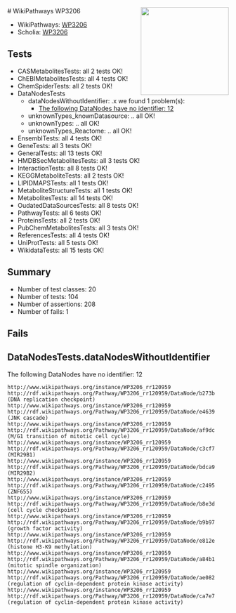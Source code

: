 <img style="float: right; width: 200px" src="https://upload.wikimedia.org/wikipedia/commons/thumb/8/83/Wplogo_with_text_500.png/640px-Wplogo_with_text_500.png" />
# WikiPathways WP3206

* WikiPathways: [WP3206](https://new.wikipathways.org/pathways/WP3206)
* Scholia: [WP3206](https://scholia.toolforge.org/wikipathways/WP3206)
## Tests
* CASMetabolitesTests: all 2 tests OK!
* ChEBIMetabolitesTests: all 4 tests OK!
* ChemSpiderTests: all 2 tests OK!
* DataNodesTests
    * dataNodesWithoutIdentifier: .x we found 1 problem(s):
        * [The following DataNodes have no identifier: 12](#8792c492)
    * unknownTypes_knownDatasource: .. all OK!
    * unknownTypes: .. all OK!
    * unknownTypes_Reactome: .. all OK!
* EnsemblTests: all 4 tests OK!
* GeneTests: all 3 tests OK!
* GeneralTests: all 13 tests OK!
* HMDBSecMetabolitesTests: all 3 tests OK!
* InteractionTests: all 8 tests OK!
* KEGGMetaboliteTests: all 2 tests OK!
* LIPIDMAPSTests: all 1 tests OK!
* MetaboliteStructureTests: all 1 tests OK!
* MetabolitesTests: all 14 tests OK!
* OudatedDataSourcesTests: all 8 tests OK!
* PathwayTests: all 6 tests OK!
* ProteinsTests: all 2 tests OK!
* PubChemMetabolitesTests: all 3 tests OK!
* ReferencesTests: all 4 tests OK!
* UniProtTests: all 5 tests OK!
* WikidataTests: all 15 tests OK!


## Summary

* Number of test classes: 20
* Number of tests: 104
* Number of assertions: 208
* Number of fails: 1

## Fails

<a name="8792c492" />

## DataNodesTests.dataNodesWithoutIdentifier

The following DataNodes have no identifier: 12
```
http://www.wikipathways.org/instance/WP3206_rr120959 http://rdf.wikipathways.org/Pathway/WP3206_rr120959/DataNode/b273b (DNA replication checkpoint)
http://www.wikipathways.org/instance/WP3206_rr120959 http://rdf.wikipathways.org/Pathway/WP3206_rr120959/DataNode/e4639 (JNK cascade)
http://www.wikipathways.org/instance/WP3206_rr120959 http://rdf.wikipathways.org/Pathway/WP3206_rr120959/DataNode/af9dc (M/G1 transition of mitotic cell cycle)
http://www.wikipathways.org/instance/WP3206_rr120959 http://rdf.wikipathways.org/Pathway/WP3206_rr120959/DataNode/c3cf7 (MIR29B1)
http://www.wikipathways.org/instance/WP3206_rr120959 http://rdf.wikipathways.org/Pathway/WP3206_rr120959/DataNode/bdca9 (MIR29B2)
http://www.wikipathways.org/instance/WP3206_rr120959 http://rdf.wikipathways.org/Pathway/WP3206_rr120959/DataNode/c2495 (ZNF655)
http://www.wikipathways.org/instance/WP3206_rr120959 http://rdf.wikipathways.org/Pathway/WP3206_rr120959/DataNode/b8e3d (cell cycle checkpoint)
http://www.wikipathways.org/instance/WP3206_rr120959 http://rdf.wikipathways.org/Pathway/WP3206_rr120959/DataNode/b9b97 (growth factor activity)
http://www.wikipathways.org/instance/WP3206_rr120959 http://rdf.wikipathways.org/Pathway/WP3206_rr120959/DataNode/e812e (histone H3-K9 methylation)
http://www.wikipathways.org/instance/WP3206_rr120959 http://rdf.wikipathways.org/Pathway/WP3206_rr120959/DataNode/a84b1 (mitotic spindle organization)
http://www.wikipathways.org/instance/WP3206_rr120959 http://rdf.wikipathways.org/Pathway/WP3206_rr120959/DataNode/ae082 (regulation of cyclin-dependent protein kinase activity)
http://www.wikipathways.org/instance/WP3206_rr120959 http://rdf.wikipathways.org/Pathway/WP3206_rr120959/DataNode/ca7e7 (regulation of cyclin-dependent protein kinase activity)
```


